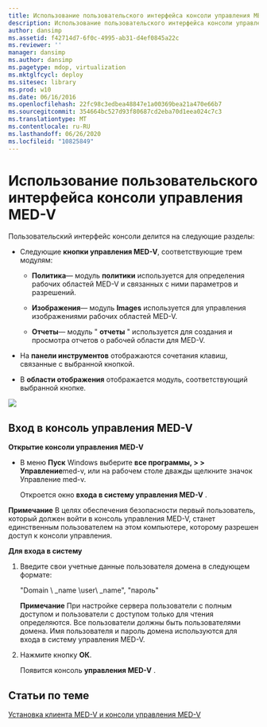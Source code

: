 ```yaml
---
title: Использование пользовательского интерфейса консоли управления MED-V
description: Использование пользовательского интерфейса консоли управления MED-V
author: dansimp
ms.assetid: f42714d7-6f0c-4995-ab31-d4ef0845a22c
ms.reviewer: ''
manager: dansimp
ms.author: dansimp
ms.pagetype: mdop, virtualization
ms.mktglfcycl: deploy
ms.sitesec: library
ms.prod: w10
ms.date: 06/16/2016
ms.openlocfilehash: 22fc98c3edbea48847e1a00369bea21a470e66b7
ms.sourcegitcommit: 354664bc527d93f80687cd2eba70d1eea024c7c3
ms.translationtype: MT
ms.contentlocale: ru-RU
ms.lasthandoff: 06/26/2020
ms.locfileid: "10825849"
---
```

# Использование пользовательского интерфейса консоли управления MED-V


Пользовательский интерфейс консоли делится на следующие разделы:

-   Следующие **кнопки управления MED-V**, соответствующие трем модулям:

    -   **Политика**— модуль **политики** используется для определения рабочих областей MED-V и связанных с ними параметров и разрешений.

    -   **Изображения**— модуль **Images** используется для управления изображениями рабочих областей MED-V.

    -   **Отчеты**— модуль " **отчеты** " используется для создания и просмотра отчетов о рабочей области для MED-V.

-   На **панели инструментов** отображаются сочетания клавиш, связанные с выбранной кнопкой.

-   В **области отображения** отображается модуль, соответствующий выбранной кнопке.

![](images/medv-ui-console-general.gif)

## Вход в консоль управления MED-V


**Открытие консоли управления MED-V**

-   В меню **Пуск** Windows выберите **все программы, &gt; &gt; Управление**med-v, или на рабочем столе дважды щелкните значок Управление med-v.

    Откроется окно **входа в систему управления MED-V** .

**Примечание**  В целях обеспечения безопасности первый пользователь, который должен войти в консоль управления MED-V, станет единственным пользователем на этом компьютере, которому разрешен доступ к консоли управления.

 

**Для входа в систему**

1.  Введите свои учетные данные пользователя домена в следующем формате:

    "Domain \ _name \\user\ _name", "пароль"

    **Примечание**  При настройке сервера пользователи с полным доступом и пользователи с доступом только для чтения определяются. Все пользователи должны быть пользователями домена. Имя пользователя и пароль домена используются для входа в систему управления MED-V.

     

2.  Нажмите кнопку **ОК**.

    Появится консоль **управления MED-V** .

## Статьи по теме


[Установка клиента MED-V и консоли управления MED-V](how-to-install-med-v-client-and-med-v-management-console.md)

 

 





